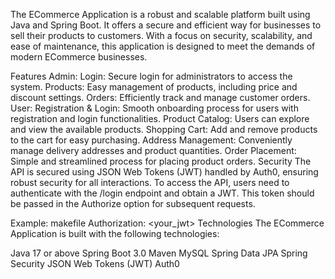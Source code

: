 The ECommerce Application is a robust and scalable platform built using Java and Spring Boot. It offers a secure and efficient way for businesses to sell their products to customers. With a focus on security, scalability, and ease of maintenance, this application is designed to meet the demands of modern ECommerce businesses.

Features
Admin:
Login: Secure login for administrators to access the system.
Products: Easy management of products, including price and discount settings.
Orders: Efficiently track and manage customer orders.
User:
Registration & Login: Smooth onboarding process for users with registration and login functionalities.
Product Catalog: Users can explore and view the available products.
Shopping Cart: Add and remove products to the cart for easy purchasing.
Address Management: Conveniently manage delivery addresses and product quantities.
Order Placement: Simple and streamlined process for placing product orders.
Security
The API is secured using JSON Web Tokens (JWT) handled by Auth0, ensuring robust security for all interactions. To access the API, users need to authenticate with the /login endpoint and obtain a JWT. This token should be passed in the Authorize option for subsequent requests.

Example:
makefile
Authorization: <your_jwt>
Technologies
The ECommerce Application is built with the following technologies:

Java 17 or above
Spring Boot 3.0
Maven
MySQL
Spring Data JPA
Spring Security
JSON Web Tokens (JWT)
Auth0